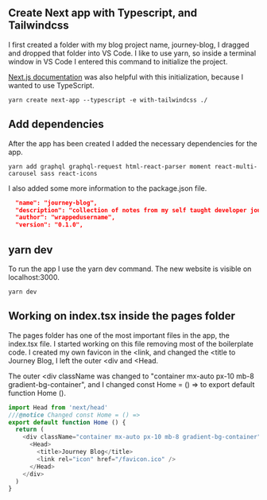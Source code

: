 ## Create Next app with Typescript, and Tailwindcss
I first created a folder with my blog project name, journey-blog, I dragged and dropped that folder into VS Code. 
I like to use yarn, so inside a terminal window in VS Code I entered this command to initialize the project.

[Next.js documentation](https://nextjs.org/docs/getting-started) was also helpful with this initialization, because I wanted to use 
TypeScript.

```Shell
yarn create next-app --typescript -e with-tailwindcss ./
```
## Add dependencies
After the app has been created I added the necessary dependencies for the app.

```Shell
yarn add graphql graphql-request html-react-parser moment react-multi-carousel sass react-icons
```
I also added some more information to the package.json file.

```json
  "name": "journey-blog",
  "description": "collection of notes from my self taught developer journey.",
  "author": "wrappedusername",
  "version": "0.1.0",
```
## yarn dev
To run the app I use the yarn dev command. The new website is visible on localhost:3000. 
```Shell
yarn dev
```
## Working on index.tsx inside the pages folder
The pages folder has one of the most important files in the app, the index.tsx file. I started working on this file removing
most of the boilerplate code. I created my own favicon in the <link, and changed the <title to Journey Blog, I left the outer <div and <Head.

The outer <div className was changed to "container mx-auto px-10 mb-8 gradient-bg-container", and I changed const Home = () =>
to export default function Home ().
```JavaScript
import Head from 'next/head'
///@notice Changed const Home = () =>
export default function Home () {
  return (
    <div className="container mx-auto px-10 mb-8 gradient-bg-container">
      <Head>
        <title>Journey Blog</title>
        <link rel="icon" href="/favicon.ico" />
      </Head>
    </div>
  )
}
```
